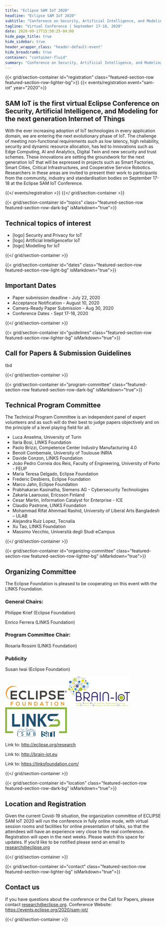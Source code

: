 ```yaml
---
title: "Eclipse SAM IoT 2020"
headline: "Eclipse SAM IoT 2020"
subtitle: "Conference on Security, Artificial Intelligence, and Modeling for the next generation Internet of Things"
tagline: "Virtual Conference | September 17-18, 2020"
date: 2020-09-17T15:50:25-04:00
hide_page_title: true
hide_sidebar: true
header_wrapper_class: "header-default-event"
hide_breadcrumb: true
container: "container-fluid"
summary: "Conference on Security, Artificial Intelligence, and Modeling for the next generation Internet of Things."
---
```


{{< grid/section-container id="registration" class="featured-section-row featured-section-row-lighter-bg">}}
{{< events/registration event="sam-iot" year="2020">}}

## SAM IoT is the first virtual Eclipse Conference on Security, Artificial Intelligence, and Modeling for the next generation Internet of Things

With the ever increasing adoption of IoT technologies in every application domain, we are entering the next evolutionary phase of IoT.  The challenge of meeting non-functional requirements such as low latency, high reliability, security and dynamic resource allocation, has led to innovations such as Edge Computing, AI and Analytics, Digital Twin and new security and trust schemes. These innovations are setting the groundwork for the next generation IoT that will be expressed in projects such as Smart Factories, Smart Cities, Critical Infrastructures, and Cooperative Service Robotics. Researchers in these areas are invited to present their work to participants from the community, industry and standardisation bodies on September 17-18 at the Eclipse SAM IoT Conference. 

{{</ events/registration >}}
{{</ grid/section-container >}}

{{< grid/section-container id="topics" class="featured-section-row featured-section-row-dark-bg" isMarkdown="true">}}

## Technical topics of interest  

* [logo] Security and Privacy for IoT
* [logo] Artificial Intelligencefor IoT
* [logo] Modelling for IoT

{{</ grid/section-container >}}


{{< grid/section-container id="dates" class="featured-section-row featured-section-row-light-bg" isMarkdown="true">}}

## Important Dates

* Paper submission deadline  - July 22, 2020
* Acceptance Notification - August 10, 2020
* Camera-Ready Paper Submission - Aug 30, 2020
* Conference Dates - Sept 17-18, 2020

{{</ grid/section-container >}}

{{< grid/section-container id="guidelines" class="featured-section-row featured-section-row-lighter-bg" isMarkdown="true">}}

## Call for Papers & Submission Guidelines

tbd

{{</ grid/section-container >}}

{{< grid/section-container id="program-committee" class="featured-section-row featured-section-row-dark-bg" isMarkdown="true">}}
## Technical Program Committee 

The Technical Program Committee is an independent panel of expert volunteers and as such will do their best to judge papers objectively and on the principle of a level playing field for all. 

* Luca Anselma, University of Turin
* Ilaria Bosi, LINKS Foundation
* Paolo Brizzi, Competence Center Industry Manufacturing 4.0
* Benoit Combemale, University of Toulouse INRIA
* Davide Conzon, LINKS Foundation
* João Pedro Correia dos Reis, Faculty of Engineering, University of Porto - FEUP
* Maria Teresa Delgado, Eclipse Foundation
* Frederic Desbiens, Eclipse Foundation
* Marco Jahn, Eclipse Foundation
* Prabhakaran Kasinatha, Siemens AG - Cybersecurity Technologies
* Zakaria Laaroussi, Ericsson Finland
* Cesar Martin, Information Catalyst for Enterprise - ICE
* Claudio Pastrone, LINKS Foundation
* Mohammad Rifat Ahmmad Rashid, University of Liberal Arts Bangladesh – ULAB
* Alejandra Ruiz Lopez, Tecnalia
* Xu Tao,  LINKS Foundation
* Massimo Vecchio, Università degli Studi eCampus

{{</ grid/section-container >}}

{{< grid/section-container id="organizing-committee" class="featured-section-row featured-section-row-lighter-bg" isMarkdown="true">}}

## Organizing Committee 


The Eclipse Foundation is pleased to be cooperating on this event with the LINKS Foundation.  

### General Chairs:  
Philippe Krief (Eclipse Foundation)

Enrico Ferrera (LINKS Foundation)

### Program Committee Chair:  
Rosaria Rossini (LINKS Foundation) 

### Publicity  
Susan Iwai  (Eclipse Foundation) 

![alt text](images/eclipse_logo.png)
![alt text](images/brain_iot_logo.png)
![alt text](images/links_foundation_logo.png)


Link to: http://eclipse.org/research 

Link to: http://brain-iot.eu 

Link to: https://linksfoundation.com/ 

{{</ grid/section-container >}}

{{< grid/section-container id="location" class="featured-section-row featured-section-row-dark-bg" isMarkdown="true">}}

## Location and Registration

Given the current Covid-19 situation, the organization committee of ECLIPSE SAM IoT 2020 will run the conference in fully online mode, with virtual session rooms and facilities for online presentation of talks, so that the attendees will have an experience very close to the real conference.
Registration will open in the next weeks. Please watch this space for updates. If you’d like to be notified please send an email to research@eclipse.org

{{</ grid/section-container >}}

{{< grid/section-container id="contact" class="featured-section-row featured-section-row-lighter-bg" isMarkdown="true">}}
## Contact us

If you have questions about the conference or the Call for Papers, please contact research@eclipse.org. 
Conference Website: https://events.eclipse.org/2020/sam-iot/

{{</ grid/section-container >}}